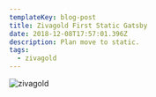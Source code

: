 ```yaml
---
templateKey: blog-post
title: Zivagold First Static Gatsby
date: 2018-12-08T17:57:01.396Z
description: Plan move to static.
tags:
  - zivagold
---
```

![zivagold](/img/logo-zivagold-new-3.png)
